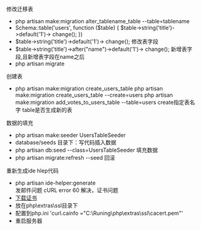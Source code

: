 修改迁移表
* php artisan make:migration alter_tablename_table --table=tablename
* Schema::table('users', function ($table) { $table->string('title')->default('1')-> change(); }) 
* $table->string('title')->default('1')-> change(); 修改表字段
* $table->string('title')->after("name")->default('1')-> change(); 新增表字段,且新增表字段在name之后
* php artisan migrate

 创建表
* php artisan make:migration create_users_table 
php artisan make:migration create_users_table --create=users
php artisan make:migration add_votes_to_users_table --table=users
create指定表名字 table是否生成新的表

数据的填充
* php artisan make:seeder UsersTableSeeder
* database/seeds 目录下：写代码插入数据
* php artisan db:seed --class=UsersTableSeeder 填充数据
* php artisan migrate:refresh --seed 回滚

重新生成ide hlep代码
* php artisan ide-helper:generate  
发邮件问题
cURL error 60 
解决，证书问题
* [下载证书](https://pan.baidu.com/s/1e-UgJrg-3vtB95tCXKv2IA)
* 放在php\extras\ssl目录下
* 配置到php.ini 'curl.cainfo ="C:\Runing\php\extras\ssl\cacert.pem"'
* 重启服务器


